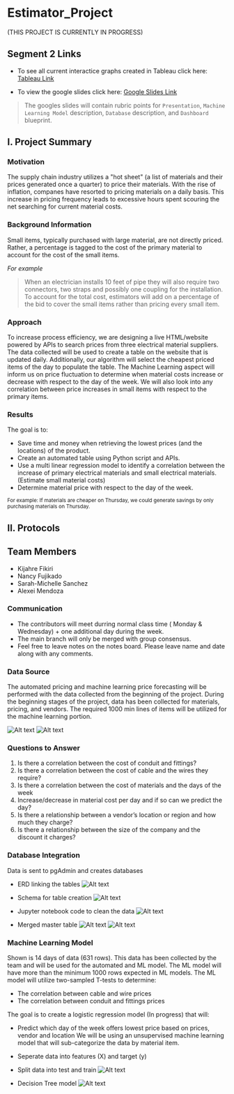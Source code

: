 # Estimator_Project
(THIS PROJECT IS CURRENTLY IN PROGRESS)

## Segment 2 Links

-	To see all current interactice graphs created in Tableau click here: [Tableau Link](https://public.tableau.com/app/profile/sarah.michelle4772/viz/TheEstimatorProject/Story1?publish=yes)


-	To view the google slides click here: [Google Slides Link](https://docs.google.com/presentation/d/1RUfa2X6xtzW4mJGEE8MJqfQlXuMtYDLo9X-N807b-zg/edit#slide=id.g18bd216659f_0_155)

> The googles slides will contain rubric points for ```Presentation```, ```Machine Learning Model``` description, ```Database``` description, and ```Dashboard``` blueprint.

## I. Project Summary
### Motivation
The supply chain industry utilizes a "hot sheet" (a list of materials and their prices generated once a quarter) to price their materials. With the rise of inflation, companes have resorted to pricing materials on a daily basis. This increase in pricing frequency leads to excessive hours spent scouring the net searching for current material costs.

### Background Information
Small items, typically purchased with large material, are not directly priced. Rather, a percentage is tagged to the cost of the primary material to account for the cost of the small items.

*For example*
> When an electrician installs 10 feet of pipe they will also require two connectors, two straps and possibly one coupling for the installation. To account for the total cost, estimators will add on a percentage of the bid to cover the small items rather than pricing every small item.

### Approach
To increase process efficiency, we are designing a live HTML/website powered by APIs to search prices from three electrical material suppliers. The data collected will be used to create a table on the website that is updated daily. Additionally, our algorithm will select the cheapest priced items of the day to populate the table. The Machine Learning aspect will inform us on price fluctuation to determine when material costs increase or decrease with respect to the day of the week. We will also look into any correlation between price increases in small items with respect to the primary items.

### Results
The goal is to:
-   Save time and money when retrieving the lowest prices (and the locations) of the product.
-   Create an automated table using Python script and APIs.
-   Use a multi linear regression model to identify a correlation between the increase of primary electrical materials and small electrical materials. (Estimate small material costs)
-   Determine material price with respect to the day of the week. 

<sub> For example: If materials are cheaper on Thursday, we could generate savings by only purchasing materials on Thursday. </sub>


## II. Protocols
## Team Members
-   Kijahre Fikiri
-   Nancy Fujikado
-   Sarah-Michelle Sanchez
-   Alexei Mendoza


### Communication
-	The contributors will meet durring normal class time ( Monday & Wednesday) + one additional day during the week.
-	The main branch will only be merged with group consensus.
- 	Feel free to leave notes on the notes board. Please leave name and date along with any comments.

### Data Source
The automated pricing and machine learning price forecasting will be performed with the data collected from the beginning of the project. During the beginning stages of the project, data has been collected for materials, pricing, and vendors. The required 1000 min lines of items will be utilized for the machine learning portion. 

![Alt text](https://github.com/thegreatkeej/Estimator_Project/blob/kijahre/images/Picture12.png)
![Alt text](https://github.com/thegreatkeej/Estimator_Project/blob/kijahre/images/Picture13.png)

### Questions to Answer
1.	Is there a correlation between the cost of conduit and fittings?
2.	Is there a correlation between the cost of cable and the wires they require?
3.	Is there a correlation between the cost of materials and the days of the week
4.	Increase/decrease in material cost per day and if so can we predict the day?
5.	Is there a relationship between a vendor’s location or region and how much they charge?
6.	Is there a relationship between the size of the company and the discount it charges?


### Database Integration
Data is sent to pgAdmin and creates databases

* ERD linking the tables
![Alt text](https://github.com/thegreatkeej/Estimator_Project/blob/main/PgAdmin_Alexei/pg_admin_ERD.png)

* Schema for table creation
![Alt text](https://github.com/thegreatkeej/Estimator_Project/blob/main/images/Picture15.png)

* Jupyter notebook code to clean the data 
![Alt text](https://github.com/thegreatkeej/Estimator_Project/blob/kijahre/images/Picture11.png)

* Merged master table
![Alt text](https://github.com/thegreatkeej/Estimator_Project/blob/main/PgAdmin_Alexei/concatenated_results.png)
![Alt text](https://github.com/thegreatkeej/Estimator_Project/blob/main/PgAdmin_Alexei/concatenated_results2.png)


### Machine Learning Model
Shown is 14 days of data (631 rows). This data has been collected by the team and will be used for the automated and ML model. The ML model will have more than the minimum 1000 rows expected in ML models. The ML model will utilize two-sampled T-tests to determine: 
-   The correlation between cable and wire prices
-   The correlation between conduit and fittings prices

The goal is to create a logistic regression model (In progress) that will:
-	Predict which day of the week offers lowest price based on prices, vendor and location
We will be using an unsupervised machine learning model that will sub-categorize the data by material item.

* Seperate data into features (X) and target (y)
* Split data into test and train
![Alt text](https://github.com/thegreatkeej/Estimator_Project/blob/main/images/Picture28.png)

* Decision Tree model
![Alt text](https://github.com/thegreatkeej/Estimator_Project/blob/main/images/Picture29.png)






